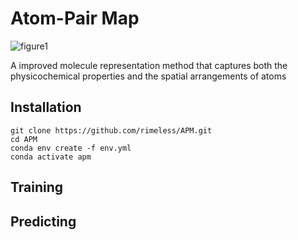**Atom-Pair Map**
=============

![figure1](https://github.com/rimeless/APM/assets/48581374/f0dcb2a3-6785-4988-8fea-b4c9b88b56d1)

A improved molecule representation method that captures both the physicochemical properties and the spatial arrangements of atoms

**Installation**
-------------
```
git clone https://github.com/rimeless/APM.git
cd APM
conda env create -f env.yml
conda activate apm
```

**Training**
-------------

**Predicting**
-------------

